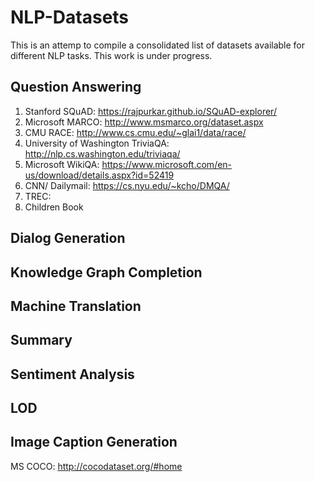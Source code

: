 # NLP-Datasets
This is an attemp to compile a consolidated list of datasets available for different NLP tasks. This work is under progress.
## Question Answering
1. Stanford SQuAD: https://rajpurkar.github.io/SQuAD-explorer/
2. Microsoft MARCO: http://www.msmarco.org/dataset.aspx
3. CMU RACE: http://www.cs.cmu.edu/~glai1/data/race/
4. University of Washington TriviaQA: http://nlp.cs.washington.edu/triviaqa/
5. Microsoft WikiQA: https://www.microsoft.com/en-us/download/details.aspx?id=52419
6. CNN/ Dailymail: https://cs.nyu.edu/~kcho/DMQA/
7. TREC:
8. Children Book
## Dialog Generation
## Knowledge Graph Completion
## Machine Translation
## Summary
## Sentiment Analysis
## LOD 
## Image Caption Generation
MS COCO: http://cocodataset.org/#home


